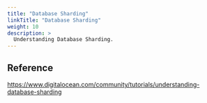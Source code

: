 ```yaml
---
title: "Database Sharding"
linkTitle: "Database Sharding"
weight: 10
description: >
  Understanding Database Sharding.
---
```


## Reference

https://www.digitalocean.com/community/tutorials/understanding-database-sharding
